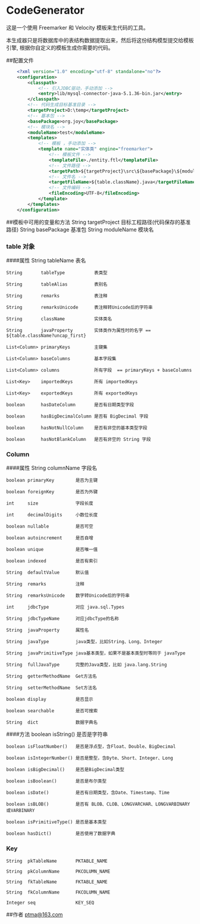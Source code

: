 CodeGenerator
====
这是一个使用 Freemarker 和 Velocity 模板来生代码的工具。

本生成器只是将数据库中的表结构数据提取出来，然后将这份结构模型提交给模板引擎, 根据你自定义的模板生成你需要的代码。

##配置文件
```xml
    <?xml version="1.0" encoding="utf-8" standalone="no"?>
    <configuration>
        <classpath>
            <!-- 引入JDBC驱动，手动添加 -->
            <entry>lib/mysql-connector-java-5.1.36-bin.jar</entry>
        </classpath>
        <!-- 代码生成目标基准目录 -->
        <targetProject>D:\temp</targetProject>
        <!-- 基本包 -->
        <basePackage>org.joy</basePackage>
        <!-- 模块名 -->
        <moduleName>test</moduleName>
        <templates>
            <!-- 模板 ，手动添加 -->
            <template name="实体类" engine="freemarker">
                <!-- 模板文件 -->
                <templateFile>./entity.ftl</templateFile>
                <!-- 文件路径 -->
                <targetPath>${targetProject}\src\${basePackage}\${moduleName}\entity\</targetPath>
                <!-- 文件名 -->
                <targetFileName>${table.className}.java</targetFileName>
                <!-- 文件编码 -->
                <fileEncoding>UTF-8</fileEncoding>
            </template>
        </templates>
    </configuration>
```

##模板中可用的变量和方法
    String       targetProject       目标工程路径(代码保存的基准路径)
    String       basePackage         基准包
    String       moduleName          模块名
### table 对象
####属性
    String       tableName           表名

    String       tableType           表类型

    String       tableAlias          表别名

    String       remarks             表注释

    String       remarksUnicode      表注释转Unicode后的字符串

    String       className           实体类名

    String       javaProperty        实体类作为属性时的名字 == ${table.className?uncap_first}

    List<Column> primaryKeys         主键集

    List<Column> baseColumns         基本字段集

    List<Column> columns             所有字段  == primaryKeys + baseColumns

    List<Key>    importedKeys        所有 importedKeys

    List<Key>    exportedKeys        所有 exportedKeys

    boolean      hasDateColumn       是否有日期类型字段

    boolean      hasBigDecimalColumn 是否有 BigDecimal 字段

    boolean      hasNotNullColumn    是否有非空的基本类型字段

    boolean      hasNotBlankColumn   是否有非空的 String 字段


### Column
####属性
    String  columnName        字段名

    boolean primaryKey        是否为主键

    boolean foreignKey        是否为外键

    int     size              字段长度

    int     decimalDigits     小数位长度

    boolean nullable          是否可空

    boolean autoincrement     是否自增

    boolean unique            是否唯一值

    boolean indexed           是否有索引

    String  defaultValue      默认值

    String  remarks           注释

    String  remarksUnicode    数字转Unicode后的字符串

    int     jdbcType          对应 java.sql.Types

    String  jdbcTypeName      对应jdbcType的名称

    String  javaProperty      属性名

    String  javaType          java类型，比如String、Long、Integer

    String  javaPrimitiveType java基本类型，如果不是基本类型时等同于 javaType

    String  fullJavaType      完整的Java类型，比如 java.lang.String

    String  getterMethodName  Get方法名

    String  setterMethodName  Set方法名

    boolean display           是否显示

    boolean searchable        是否可搜索

    String  dict              数据字典名


####方法
    boolean isString()        是否是字符串

    boolean isFloatNumber()   是否是浮点型，含Float、Double、BigDecimal

    boolean isIntegerNumber() 是否是整型，含Byte、Short、Integer、Long

    boolean isBigDecimal()    是否是BigDecimal类型

    boolean isBoolean()       是否是布尔类型

    boolean isDate()          是否有日期类型，含Date、Timestamp、Time

    boolean isBLOB()          是否有 BLOB、CLOB、LONGVARCHAR、LONGVARBINARY或VARBINARY

    boolean isPrimitiveType() 是否是基本类型

    boolean hasDict()         是否使用了数据字典

### Key
    String  pkTableName       PKTABLE_NAME

    String  pkColumnName      PKCOLUMN_NAME

    String  fkTableName       FKTABLE_NAME

    String  fkColumnName      FKCOLUMN_NAME

    Integer seq               KEY_SEQ


##作者
ptma@163.com
